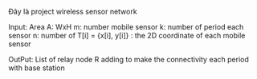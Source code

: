 Đây là project wireless sensor network


Input:
    Area A: WxH
    m: number mobile sensor
    k: number of period each sensor
    n: number of 
    T[i] = {x[i], y[i]} : the 2D coordinate of each  mobile sensor 

OutPut:
    List of relay node R adding to make the connectivity each period with base station

